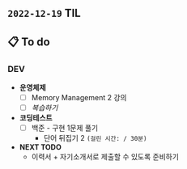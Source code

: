 ## `2022-12-19` TIL

## 📋 To do

### DEV

+ **운영체제**
  + [ ] Memory Management 2 강의
  + [ ] _복습하기_

+ **코딩테스트**
  + [ ] 백준 - 구현 1문제 풀기
    + 단어 뒤집기 2 `(걸린 시간: / 30분)`

+ **NEXT TODO**
  + 이력서 + 자기소개서로 제출할 수 있도록 준비하기